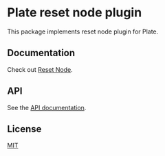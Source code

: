 # Plate reset node plugin

This package implements reset node plugin for Plate.

## Documentation

Check out
[Reset Node](https://plate.udecode.io/docs/plugins/reset-node).

## API

See the [API documentation](https://plate-api.udecode.io/globals.html). 

## License

[MIT](../../LICENSE)
